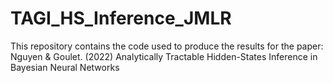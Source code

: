 # TAGI_HS_Inference_JMLR
This repository contains the code used to produce the results for the paper: Nguyen &amp; Goulet. (2022) Analytically Tractable Hidden-States Inference in Bayesian Neural Networks
